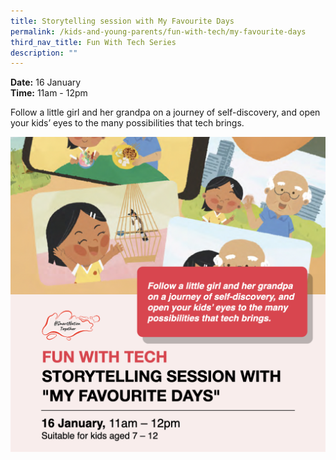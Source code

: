 ```yaml
---
title: Storytelling session with My Favourite Days
permalink: /kids-and-young-parents/fun-with-tech/my-favourite-days
third_nav_title: Fun With Tech Series
description: ""
---
```

**Date:** 16 January
<br> **Time:** 11am - 12pm

Follow a little girl and her grandpa on a journey of self-discovery, and open your kids’ eyes to the many possibilities that tech brings. 

![SNT Kids 16 Jan](/images/16-Jan-kids.png)